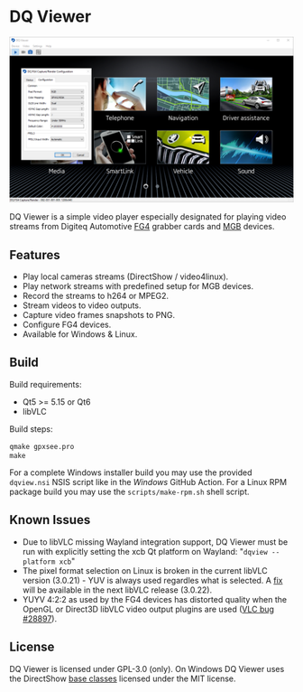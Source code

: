 # DQ Viewer

![DQ Viewer screenshot](dqview.png)

DQ Viewer is a simple video player especially designated for playing video
streams from Digiteq Automotive
[FG4](https://www.digiteqautomotive.com/en/products/grabbers-and-image-tools/framegrabber-4)
grabber cards and
[MGB](https://www.digiteqautomotive.com/en/products/grabbers-and-image-tools/modular-framegrabber-mgb)
devices.

## Features
* Play local cameras streams (DirectShow / video4linux).
* Play network streams with predefined setup for MGB devices.
* Record the streams to h264 or MPEG2.
* Stream videos to video outputs.
* Capture video frames snapshots to PNG.
* Configure FG4 devices.
* Available for Windows & Linux.

## Build
Build requirements:
* Qt5 >= 5.15 or Qt6
* libVLC

Build steps:
```shell
qmake gpxsee.pro
make
```

For a complete Windows installer build you may use the provided `dqview.nsi` NSIS
script like in the _Windows_ GitHub Action. For a Linux RPM package build you may
use the `scripts/make-rpm.sh` shell script.

## Known Issues
* Due to libVLC missing Wayland integration support, DQ Viewer must be run with
  explicitly setting the xcb Qt platform on Wayland: "`dqview --platform xcb`"
* The pixel format selection on Linux is broken in the current libVLC version
  (3.0.21) - YUV is always used regardles what is selected.
  A [fix](https://code.videolan.org/videolan/vlc/-/merge_requests/6463) will be
  available in the next libVLC release (3.0.22).
* YUYV 4:2:2 as used by the FG4 devices has distorted quality when the OpenGL
  or Direct3D libVLC video output plugins are used
  ([VLC bug #28897](https://code.videolan.org/videolan/vlc/-/issues/28897)).

## License
DQ Viewer is licensed under GPL-3.0 (only).
On Windows DQ Viewer uses the DirectShow
[base classes](https://learn.microsoft.com/en-us/windows/win32/directshow/directshow-base-classes)
licensed under the MIT license.
